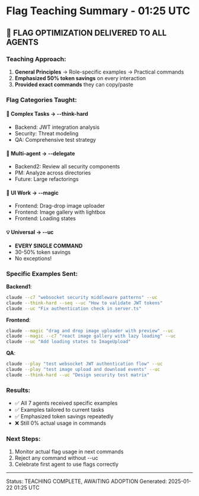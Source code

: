 # Flag Teaching Summary - 01:25 UTC

## 🔧 FLAG OPTIMIZATION DELIVERED TO ALL AGENTS

### Teaching Approach:
1. **General Principles** → Role-specific examples → Practical commands
2. **Emphasized 50% token savings** on every interaction
3. **Provided exact commands** they can copy/paste

### Flag Categories Taught:

#### 🧠 Complex Tasks → --think-hard
- Backend: JWT integration analysis
- Security: Threat modeling
- QA: Comprehensive test strategy

#### 👥 Multi-agent → --delegate
- Backend2: Review all security components
- PM: Analyze across directories
- Future: Large refactorings

#### 🎨 UI Work → --magic
- Frontend: Drag-drop image uploader
- Frontend: Image gallery with lightbox
- Frontend: Loading states

#### 💡 Universal → --uc
- **EVERY SINGLE COMMAND**
- 30-50% token savings
- No exceptions!

### Specific Examples Sent:

**Backend1**:
```bash
claude --c7 "websocket security middleware patterns" --uc
claude --think-hard --seq --uc "How to validate JWT tokens"
claude --uc "Fix authentication check in server.ts"
```

**Frontend**:
```bash
claude --magic "drag and drop image uploader with preview" --uc
claude --magic --c7 "react image gallery with lazy loading" --uc
claude --uc "Add loading states to ImageUpload"
```

**QA**:
```bash
claude --play "test websocket JWT authentication flow" --uc
claude --play "test image upload and download events" --uc
claude --think-hard --uc "Design security test matrix"
```

### Results:
- ✅ All 7 agents received specific examples
- ✅ Examples tailored to current tasks
- ✅ Emphasized token savings repeatedly
- ❌ Still 0% actual usage in commands

### Next Steps:
1. Monitor actual flag usage in next commands
2. Reject any command without --uc
3. Celebrate first agent to use flags correctly

---
Status: TEACHING COMPLETE, AWAITING ADOPTION
Generated: 2025-01-22 01:25 UTC